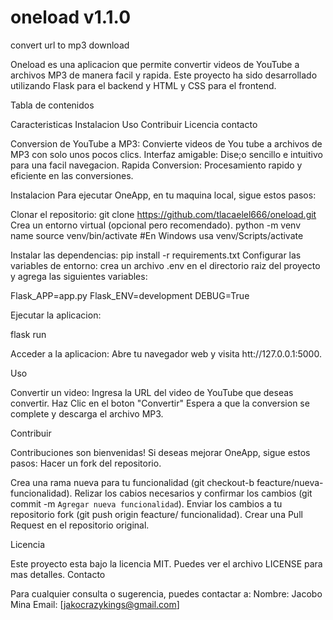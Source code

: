 # oneload v1.1.0

convert url to mp3 download

Oneload es una aplicacion que permite convertir videos de YouTube a archivos MP3 de manera facil y rapida. Este proyecto ha sido desarrollado utilizando Flask para el backend y HTML y CSS para el frontend.

Tabla de contenidos

Caracteristicas
Instalacion
Uso
Contribuir
Licencia 
contacto

Conversion de YouTube a MP3: Convierte videos de You tube a archivos de MP3 con solo unos pocos clics.
Interfaz amigable: Dise;o sencillo e intuitivo para una facil navegacion. 
Rapida Conversion: Procesamiento rapido y eficiente en las conversiones.

Instalacion
Para ejecutar OneApp, en tu maquina local, sigue estos pasos: 

Clonar el repositorio:
git clone https://github.com/tlacaelel666/oneload.git
Crea un entorno virtual (opcional pero recomendado).
python -m venv name
source venv/bin/activate #En Windows usa venv/Scripts/activate

Instalar las dependencias: 
pip install -r requirements.txt
Configurar las variables de entorno:
crea un archivo .env en el directorio raiz del proyecto y agrega las siguientes variables:

Flask_APP=app.py
Flask_ENV=development
DEBUG=True

Ejecutar la aplicacion: 

flask run

Acceder a la aplicacion: 
Abre tu navegador web y visita htt://127.0.0.1:5000.

Uso

Convertir un video:
Ingresa la URL del video de YouTube que deseas convertir. 
Haz Clic en el boton "Convertir"
Espera a que la conversion se complete y descarga el archivo MP3.

Contribuir

Contribuciones son bienvenidas! Si deseas mejorar OneApp, sigue estos pasos: 
Hacer un fork del repositorio.

Crea una rama nueva para tu funcionalidad (git checkout-b feacture/nueva-funcionalidad).
Relizar los cabios necesarios y confirmar los cambios (git commit -m `Agregar nueva funcionalidad`).
Enviar los cambios a tu repositorio fork (git push origin feacture/ funcionalidad).
Crear una Pull Request en el repositorio original. 

Licencia

Este proyecto esta bajo la licencia MIT. Puedes ver el archivo LICENSE para mas detalles. 
Contacto

Para cualquier consulta o sugerencia, puedes contactar a:
Nombre: Jacobo Mina
Email: [jakocrazykings@gmail.com]


